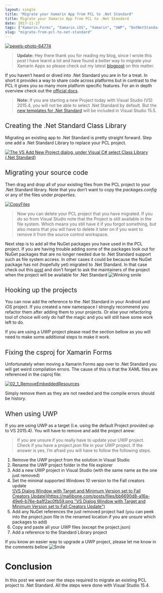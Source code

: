 ```yaml
---
layout: single
title: "Migrate your Xamarin App from PCL to .Net Standard"
title: Migrate your Xamarin App from PCL to .Net Standard
date: 2017-11-27
tags: ["Xamarin.Forms", "Xamarin.iOS", "Xamarin", "UWP", "DotNetStandard", "Xamarin.Android"]
slug: "migrate-from-pcl-to-net-standard"
---
```


[![pexels-photo-64774](https://mallibone.com/posts/files/1aca268d-f5c9-44da-80d5-654fbe59e21c.jpg "pexels-photo-64774")](https://mallibone.com/posts/files/af5d98f9-7978-4675-8cd7-3b16ee5a368e.jpg)


> **Update:** Hey there thank you for reading my blog, since I wrote this post I have learnt a lot and have found a better way to migrate your Xamarin Apps so please check out my latest [blogpost](https://mallibone.com/post/migrating-your-xamarin-projects-to-use-nuget-references-ie-the-full-odyssey-of-migrating-to-net-standard) on this matter.


If you haven’t heard or dived into .Net Standard you are in for a treat. In short it provides a way to share code across platforms but in contrast to the PCL it gives you so many more platform specific features. For an in depth overview check out the [official docs](https://docs.microsoft.com/en-us/dotnet/standard/net-standard "Net Standard Documentation").


> **Note:** If you are starting a new Project today with Visual Studio (VS) 2015.4, you will not be able to select .Net Standard by default. But the [new templates for .Net Standard](https://blog.xamarin.com/net-standard-comes-xamarin-forms-project-templates/ "Xamarin bringing .Net Standard Template as Default in VS 2015.5 Blogpost") will be included in Visual Studio 15.5.


## <font style="font-weight:normal">Creating the .Net Standard Class Library</font>

Migrating an existing app to .Net Standard is pretty straight forward. Step one add a .Net Standard Library to replace your PCL project.

[![The VS Add New Project dialog, under Visual C# select Class Library (.Net Standard)](https://mallibone.com/posts/files/e1fb5a61-7d2d-4a75-be14-f58cc48cec7a.png "The VS Add New Project dialog, under Visual C# select Class Library (.Net Standard)")](https://mallibone.com/posts/files/91844268-f632-4170-8928-0dcc9b74a976.png)

## <font style="font-weight:normal">Migrating your source code</font>

Then drag and drop all of your existing files from the PCL project to your .Net Standard library. Note that you don’t want to copy the *packages.config* or any of the files under *properties*.

[![CopyFiles](https://mallibone.com/posts/files/f8ba4038-8054-4f45-874d-1080ba0a67c4.png "CopyFiles")](https://mallibone.com/posts/files/ae173402-ee79-4413-8647-50ceef4d9722.png)


> Now you can delete your PCL project that you have migrated. If you do so from Visual Studio note that the Project is still available in the file system. Which means you still have it if you forgot something, but also means that you will have to delete it later on if you want to remove it from the source control workspace.


Next step is to add all the NuGet packages you have used in the PCL project. If you are having trouble adding some of the packages look out for NuGet packages that are no longer needed due to .Net Standard support such as file system access. In other cases it could be because the NuGet package has not (hopefully yet) migrated to .Net Standard. In that case check out this [post](https://mallibone.com/post/using-pcl-only-libraries-with-net-standard "post to update your csproj file for backwards compatibility") and don’t forget to ask the maintainers of the project when the project will be available for .Net Standard ![Winking smile](https://mallibone.com/posts/files/22ffcfdf-77ed-43a5-9495-78b1e37790bf.png)

## <font style="font-weight:normal">Hooking up the projects</font>

You can now add the reference to the .Net Standard in your Android and iOS project. If you created a new namespace I strongly recommend you refactor them after adding them to your projects. Or else your refactoring tool of choice will only do half the magic and you will still have some work left to do.

If you are using a UWP project please read the section bellow as you will need to make some additional steps to make it work.

## <font style="font-weight:normal">Fixing the csproj for Xamarin Forms</font>

Unfortunately when moving a Xamarin Forms app over to .Net Standard you will get weird compilation errors. The cause of this is that the XAML files are referenced in the csproj file:

[![02_1_RemoveEmbeddedResources](https://mallibone.com/posts/files/5603a768-8298-4cfa-a1d8-5d92de0e2248.png "02_1_RemoveEmbeddedResources")](https://mallibone.com/posts/files/08f2b642-7b59-4d94-a8ec-767270992e2d.png)

Simply remove them as they are not needed and the compile errors should be history.

## <font style="font-weight:normal">When using UWP</font>

If you are using UWP as a target (I.e. using the default Project provided up to VS 2015.4). You will have to remove and add the project anew:


> If you are unsure if you really have to update your UWP project. Check if you have a project.json file in your UWP project. If the answer is yes, I’m afraid you will have to follow the following steps.


1. Remove the UWP project from the solution in Visual Studio
2. Rename the UWP project folder in the file explorer
3. Add a new UWP project in Visual Studio (with the same name as the one just removed)
4. Set the minimal supported Windows 10 version to the Fall creators update  
[!\[VS Dialog Window with Target and Minimum Version set to Fall Creators Update\](https://mallibone.com/posts/files/bb6690d8-a16a-49e6-b76e-ba1f2ac0fb59.png "VS Dialog Window with Target and Minimum Version set to Fall Creators Update")](https://mallibone.com/posts/files/d80eab22-7e8a-499c-855d-9d4a258f7f51.png)
5. Add any NuGet references the just removed project had (you can peek into the project.json file in the renamed location if you are unsure which packages to add)
6. Copy and paste all your UWP files (except the project.json)
7. Add a reference to the Standard Library project


If you know an easier way to upgrade a UWP project, please let me know in the comments bellow ![Smile](https://mallibone.com/posts/files/32f86b30-7eb3-434b-ab17-fa6f37a0de5a.png)

# Conclusion

In this post we went over the steps required to migrate an existing PCL project to .Net Standard. All the steps were done with Visual Studio 15.4.
